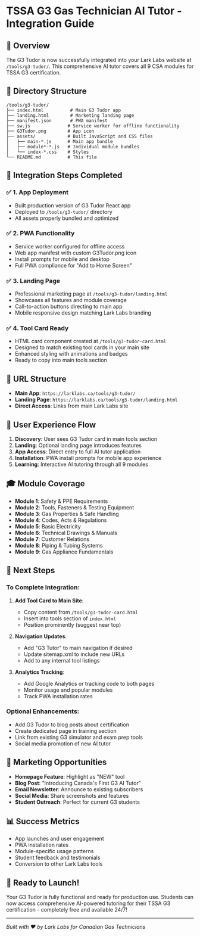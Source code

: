 # TSSA G3 Gas Technician AI Tutor - Integration Guide

## 🎯 Overview
The G3 Tudor is now successfully integrated into your Lark Labs website at `/tools/g3-tudor/`. This comprehensive AI tutor covers all 9 CSA modules for TSSA G3 certification.

## 📁 Directory Structure
```
/tools/g3-tudor/
├── index.html          # Main G3 Tudor app
├── landing.html        # Marketing landing page  
├── manifest.json       # PWA manifest
├── sw.js              # Service worker for offline functionality
├── G3Tudor.png        # App icon
├── assets/            # Built JavaScript and CSS files
│   ├── main-*.js      # Main app bundle
│   ├── module*-*.js   # Individual module bundles
│   └── index-*.css    # Styles
└── README.md          # This file
```

## 🚀 Integration Steps Completed

### ✅ 1. App Deployment
- Built production version of G3 Tudor React app
- Deployed to `/tools/g3-tudor/` directory
- All assets properly bundled and optimized

### ✅ 2. PWA Functionality
- Service worker configured for offline access
- Web app manifest with custom G3Tudor.png icon
- Install prompts for mobile and desktop
- Full PWA compliance for "Add to Home Screen"

### ✅ 3. Landing Page
- Professional marketing page at `/tools/g3-tudor/landing.html`
- Showcases all features and module coverage
- Call-to-action buttons directing to main app
- Mobile responsive design matching Lark Labs branding

### ✅ 4. Tool Card Ready
- HTML card component created at `/tools/g3-tudor-card.html`
- Designed to match existing tool cards in your main site
- Enhanced styling with animations and badges
- Ready to copy into main tools section

## 🔗 URL Structure
- **Main App**: `https://larklabs.ca/tools/g3-tudor/`
- **Landing Page**: `https://larklabs.ca/tools/g3-tudor/landing.html`
- **Direct Access**: Links from main Lark Labs site

## 📱 User Experience Flow
1. **Discovery**: User sees G3 Tudor card in main tools section
2. **Landing**: Optional landing page introduces features
3. **App Access**: Direct entry to full AI tutor application
4. **Installation**: PWA install prompts for mobile app experience
5. **Learning**: Interactive AI tutoring through all 9 modules

## 🎓 Module Coverage
- **Module 1**: Safety & PPE Requirements
- **Module 2**: Tools, Fasteners & Testing Equipment  
- **Module 3**: Gas Properties & Safe Handling
- **Module 4**: Codes, Acts & Regulations
- **Module 5**: Basic Electricity
- **Module 6**: Technical Drawings & Manuals
- **Module 7**: Customer Relations
- **Module 8**: Piping & Tubing Systems
- **Module 9**: Gas Appliance Fundamentals

## 🔧 Next Steps

### To Complete Integration:
1. **Add Tool Card to Main Site**:
   - Copy content from `/tools/g3-tudor-card.html`
   - Insert into tools section of `index.html`
   - Position prominently (suggest near top)

2. **Navigation Updates**:
   - Add "G3 Tutor" to main navigation if desired
   - Update sitemap.xml to include new URLs
   - Add to any internal tool listings

3. **Analytics Tracking**:
   - Add Google Analytics or tracking code to both pages
   - Monitor usage and popular modules
   - Track PWA installation rates

### Optional Enhancements:
- Add G3 Tudor to blog posts about certification
- Create dedicated page in training section
- Link from existing G3 simulator and exam prep tools
- Social media promotion of new AI tutor

## 🚀 Marketing Opportunities
- **Homepage Feature**: Highlight as "NEW" tool
- **Blog Post**: "Introducing Canada's First G3 AI Tutor"
- **Email Newsletter**: Announce to existing subscribers  
- **Social Media**: Share screenshots and features
- **Student Outreach**: Perfect for current G3 students

## 📊 Success Metrics
- App launches and user engagement
- PWA installation rates  
- Module-specific usage patterns
- Student feedback and testimonials
- Conversion to other Lark Labs tools

## 🎉 Ready to Launch!
Your G3 Tudor is fully functional and ready for production use. Students can now access comprehensive AI-powered tutoring for their TSSA G3 certification - completely free and available 24/7!

---
*Built with ❤️ by Lark Labs for Canadian Gas Technicians*